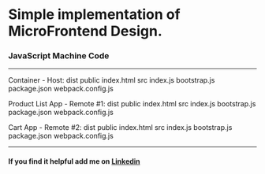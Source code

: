 # Simple implementation of MicroFrontend Design.

### JavaScript Machine Code

---

Container - Host:
dist
public
index.html
src
index.js
bootstrap.js
package.json
webpack.config.js

Product List App - Remote #1:
dist
public
index.html
src
index.js
bootstrap.js
package.json
webpack.config.js

Cart App - Remote #2:
dist
public
index.html
src
index.js
bootstrap.js
package.json
webpack.config.js

---

#### If you find it helpful add me on [Linkedin](https://www.linkedin.com/in/akshansh-gusain-23023374/)
